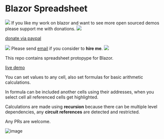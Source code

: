 # Blazor Spreadsheet

![](https://placehold.it/15/4747d1/000000?text=+) 
If you like my work on blazor and want to see more open sourced demos please support me with donations.
![](https://placehold.it/15/4747d1/000000?text=+) 

[donate via paypal](https://www.paypal.me/VakhtangiAbashidze/50)


![](https://placehold.it/15/00e600/000000?text=+) 
Please send [email](VakhtangiAbashidze@gmail.com) if you consider to **hire me**.
![](https://placehold.it/15/00e600/000000?text=+) 



This repo contains spreadsheet protopype for Blazor.

[live demo](https://lupblazordemos.z13.web.core.windows.net/SpreadsheetPage)

You can set values to any cell, also set formulas for basic arithmetic calculations.

In formula can be included another cells using their addresses, when you select cell all referenced cells get highlighted.

Calculations are made using **recursion** because there can be multiple level dependencies, any **circuit references** are detected and restricted.



Any PRs are welcome.


![image](https://raw.githubusercontent.com/Lupusa87/BlazorSpreadsheet/master/spreadsheet.png)





